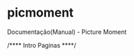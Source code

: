 picmoment
=========
Documentação(Manual) - Picture Moment
<!-- Date create manual - 09/20/2014 12:23:31PM -->


/**** Intro Paginas ****/
<!-- Page(Inicio) - Exibe postagens(Moments) encontrada em toda a rede...
<!-- Page(Sou Fã) - Exibe postagens(Moments) somente dos usuários de qual você é fã...
<!-- Page(Perfil) - Exibe postagens(Moments) do usuário na qual perfil foi acessado junto com suas informações..
<!-- Page(Editar Perfil) - Exibe opções para o usuário logado possa alterar opções do seu perfil...
<!-- Page(Mensagens) - Exibe mensagens enviadas por outro usuário e mensagens que você enviou...
<!-- Page(Admin) - Pagina em desenvolvimento para usuário administrador da rede gerenciar os usuários,postagens(Moments), comentario, acesso da rede e entre outros ...

/**** Funções em geral ****/
<!-- Comentar - Funciona como direito de replica de outros usuários a um determinado post..
<!-- Virar Fã - Opção funciona como assinatura de um 'feed', você vira fã de um usuário e passa a receber seus post's(Moments) separados na pagina (Sou Fã)...
<!-- Aprovar/Reprovar - Opção para o usuário avaliar o post(Moment) em questão, dependendo da quantidade de avaliações determinado post pode para no nosso 'Top 10'...
<!-- Top 10 - Função na qual mostra os post mais bem avaliados (Top 10 Beloved) ou não (Top 10 Hated)..
<!-- Postar - Função na qual você posta uma determinada arte, foto, momento pessoal ou simplesmente uma imagem qualquer junto a uma legenda com limite de caracteres (50) para todos conectado a rede possam ver. Essa opção aceita imagens GIF(Imagens animadas)...
<!-- Chat de discussão - Função que faz com que o dono de determinado post(Moment) crie uma sala de discussão para a arte em questão, quando os outros usuários clicam no post(Moment) que está com sala de discussão aberta, aparece opção para eles entrarem na sala. A sala contem o dono da arte, sua legenda e tempo de duração, cada sala tem 1 hora de duração com conversa em aberto e todos tem acesso ...
<!-- Deixar mensagem - Opção na qual um determinado usuário ao acessar outro perfil é disponibilizada e faz com que você possa deixar uma mensagem para o usuario na qual você acessou o perfil, e essa opção disponibiliza duas funções que deixa quem enviou mensagem anonimo ou não e essa opção permite o direito de resposta estando em anonimo ou não. Função anonima é gerenciada por algum admin de forma exclusiva, em caso de abuso do usuário...
<!-- Editar perfil - Opção com funções para que o usuário edite seus perfil como nome, imagem de perffil, usuário e inclusive seu email...
<!-- Visitas no perfil - Opção na qual o usuário ativa ou desativa visitas feitas em outro perfil. Se esta opção for desativada o usuário para de registrar suas visitas no perfil de terceiros, porém ele deixa de ver quem lhe visitou dentre esse tempo, ao ativado sua funcionalidade mostra os registros com hora e data...
<!-- Background Editor - Opção com 2 funções para gerenciamento de background , primeira função vem com a opção de usuário adicionar capa ao seu perfil, uma imagem que fica no fundo da sua foto de perfil. A outra função vem com uma opção que trabalha com o CSS da pagina, ele faz com o que usuario adicione uma imagem de fundo ao seu perfil que inclusive é visualizada por outros ao acessar seu perfil, esta opção disponibiliza função para gerenciar como ele vai se posicionar em sua janela...
<!-- Background Sound - Opção com uma função que reune sua musica preferida ao seu perfil, esta opção faz com que você selecione uma musica do youtube , pegando um terço da sua url e adicionando a função e logo ao acionar-lá você poe em seu perfil e é tocada automaticamente quando um outro usuário acessa seu perfil. Esta função tem opção de parar caso o outro usuário se incomode com a musica ...
<!-- Alterar senha - Opção na qual usuário atualiza sua senha, como já diz no proprio nome..
<!-- Busca de usuários - Inserindo um terço ou nome de um determinado usuário que você procura o sistema lhe retorna a busca com os resultados...
<!-- Lembrar-me - Salva senha e login do usuário nos cookies do pc local de forma criptografada para que ao acessar novamente aquele site ainda existe sessão..
<!-- Recuperar senha - Opção na qual existe função que envia email pro usuário com um link que possui vinculo com sua conta e da opção de cria nova senha, por segurança o link funciona apenas por 1 hora..

